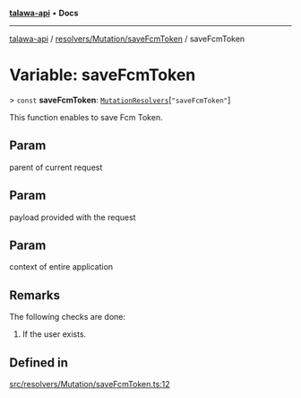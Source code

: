[**talawa-api**](../../../../README.md) • **Docs**

***

[talawa-api](../../../../modules.md) / [resolvers/Mutation/saveFcmToken](../README.md) / saveFcmToken

# Variable: saveFcmToken

\> `const` **saveFcmToken**: [`MutationResolvers`](../../../../types/generatedGraphQLTypes/type-aliases/MutationResolvers.md)\[`"saveFcmToken"`\]

This function enables to save Fcm Token.

## Param

parent of current request

## Param

payload provided with the request

## Param

context of entire application

## Remarks

The following checks are done:
1. If the user exists.

## Defined in

[src/resolvers/Mutation/saveFcmToken.ts:12](https://github.com/PalisadoesFoundation/talawa-api/blob/67d017fd9312183a6b2bae1b160bc814f56ab5c2/src/resolvers/Mutation/saveFcmToken.ts#L12)
